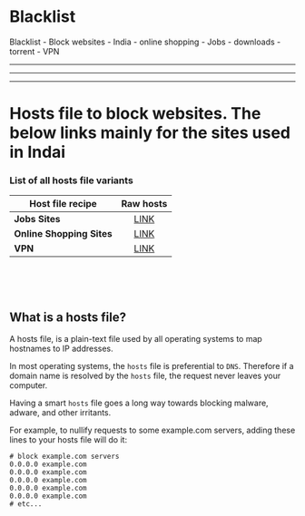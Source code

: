 # Blacklist
Blacklist - Block websites - India - online shopping - Jobs - downloads - torrent - VPN
<hr /><hr /><hr />
<h1><a id="user-content-unified-hosts-file-with-base-extensions" class="anchor" href="#unified-hosts-file-with-base-extensions" aria-hidden="true"></a>Hosts file to block websites. The below links mainly for the sites used in Indai</h1>
<h3><a id="user-content-list-of-all-hosts-file-variants" class="anchor" href="#list-of-all-hosts-file-variants" aria-hidden="true"></a>List of all hosts file variants&nbsp;</h3>
<table>
<thead>
<tr>
<th>Host file recipe</th>
<th align="center">Raw hosts</th>
</tr>
</thead>
<tbody>
<tr>
<td><strong>Jobs Sites</strong></td>
<td align="center"><a href="https://raw.githubusercontent.com/sachinsamylist/Blacklist/master/Job.txt">LINK</a></td>
</tr>
<tr>
<td><strong>Online Shopping Sites</strong></td>
<td align="center"><a href="https://raw.githubusercontent.com/sachinsamylist/Blacklist/master/Online-Shopping.txt">LINK</a></td>
</tr>
<tr>
<td><strong>VPN</strong></td>
<td align="center"><a href="https://github.com/sachinsamylist/Blacklist/blob/master/VPN.txt">LINK</a></td>
</tr>
</tbody>
</table>
<p>&nbsp;</p>
<p>&nbsp;</p>
<h2><a id="user-content-what-is-a-hosts-file" class="anchor" href="#what-is-a-hosts-file" aria-hidden="true"></a>What is a hosts file?</h2>
<p>A hosts file, is a plain-text file used by all operating systems to map hostnames to IP addresses.</p>
<p>In most operating systems, the <code>hosts</code> file is preferential to <code>DNS</code>. Therefore if a domain name is resolved by the <code>hosts</code> file, the request never leaves your computer.</p>
<p>Having a smart <code>hosts</code> file goes a long way towards blocking malware, adware, and other irritants.</p>
<p>For example, to nullify requests to some example.com servers, adding these lines to your hosts file will do it:</p>
<pre><code># block example.com servers
0.0.0.0 example.com
0.0.0.0 example.com
0.0.0.0 example.com
0.0.0.0 example.com
0.0.0.0 example.com
# etc...
</code></pre>
